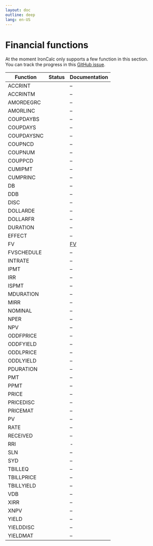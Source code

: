 ```yaml
---
layout: doc
outline: deep
lang: en-US
---
```


# Financial functions

At the moment IronCalc only supports a few function in this section.  
You can track the progress in this [GitHub issue](https://github.com/ironcalc/IronCalc/issues/49).

| Function   | Status                                         | Documentation      |
| ---------- | ---------------------------------------------- | ------------------ |
| ACCRINT    | <Badge type="info" text="Not available yet" /> | –                  |
| ACCRINTM   | <Badge type="info" text="Not available yet" /> | –                  |
| AMORDEGRC  | <Badge type="info" text="Not available yet" /> | –                  |
| AMORLINC   | <Badge type="info" text="Not available yet" /> | –                  |
| COUPDAYBS  | <Badge type="info" text="Not available yet" /> | –                  |
| COUPDAYS   | <Badge type="info" text="Not available yet" /> | –                  |
| COUPDAYSNC | <Badge type="info" text="Not available yet" /> | –                  |
| COUPNCD    | <Badge type="info" text="Not available yet" /> | –                  |
| COUPNUM    | <Badge type="info" text="Not available yet" /> | –                  |
| COUPPCD    | <Badge type="info" text="Not available yet" /> | –                  |
| CUMIPMT    | <Badge type="tip" text="Available" />          | –                  |
| CUMPRINC   | <Badge type="tip" text="Available" />          | –                  |
| DB         | <Badge type="tip" text="Available" />          | –                  |
| DDB        | <Badge type="tip" text="Available" />          | –                  |
| DISC       | <Badge type="info" text="Not available yet" /> | –                  |
| DOLLARDE   | <Badge type="tip" text="Available" />          | –                  |
| DOLLARFR   | <Badge type="tip" text="Available" />          | –                  |
| DURATION   | <Badge type="info" text="Not available yet" /> | –                  |
| EFFECT     | <Badge type="tip" text="Available" />          | –                  |
| FV         | <Badge type="tip" text="Available" />          | [FV](financial/fv) |
| FVSCHEDULE | <Badge type="info" text="Not available yet" /> | –                  |
| INTRATE    | <Badge type="info" text="Not available yet" /> | –                  |
| IPMT       | <Badge type="tip" text="Available" />          | –                  |
| IRR        | <Badge type="tip" text="Available" />          | –                  |
| ISPMT      | <Badge type="tip" text="Available" />          | –                  |
| MDURATION  | <Badge type="info" text="Not available yet" /> | –                  |
| MIRR       | <Badge type="tip" text="Available" />          | –                  |
| NOMINAL    | <Badge type="tip" text="Available" />          | –                  |
| NPER       | <Badge type="tip" text="Available" />          | –                  |
| NPV        | <Badge type="tip" text="Available" />          | –                  |
| ODDFPRICE  | <Badge type="info" text="Not available yet" /> | –                  |
| ODDFYIELD  | <Badge type="info" text="Not available yet" /> | –                  |
| ODDLPRICE  | <Badge type="info" text="Not available yet" /> | –                  |
| ODDLYIELD  | <Badge type="info" text="Not available yet" /> | –                  |
| PDURATION  | <Badge type="tip" text="Available" />          | –                  |
| PMT        | <Badge type="tip" text="Available" />          | –                  |
| PPMT       | <Badge type="tip" text="Available" />          | –                  |
| PRICE      | <Badge type="info" text="Not available yet" /> | –                  |
| PRICEDISC  | <Badge type="info" text="Not available yet" /> | –                  |
| PRICEMAT   | <Badge type="info" text="Not available yet" /> | –                  |
| PV         | <Badge type="tip" text="Available" />          | –                  |
| RATE       | <Badge type="tip" text="Available" />          | –                  |
| RECEIVED   | <Badge type="info" text="Not available yet" /> | –                  |
| RRI        | <Badge type="tip" text="Available" />          | -                  |
| SLN        | <Badge type="tip" text="Available" />          | –                  |
| SYD        | <Badge type="tip" text="Available" />          | –                  |
| TBILLEQ    | <Badge type="tip" text="Available" />          | –                  |
| TBILLPRICE | <Badge type="tip" text="Available" />          | –                  |
| TBILLYIELD | <Badge type="tip" text="Available" />          | –                  |
| VDB        | <Badge type="info" text="Not available yet" /> | –                  |
| XIRR       | <Badge type="tip" text="Available" />          | –                  |
| XNPV       | <Badge type="tip" text="Available" />          | –                  |
| YIELD      | <Badge type="info" text="Not available yet" /> | –                  |
| YIELDDISC  | <Badge type="info" text="Not available yet" /> | –                  |
| YIELDMAT   | <Badge type="info" text="Not available yet" /> | –                  |
